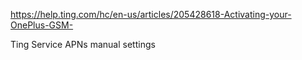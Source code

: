 https://help.ting.com/hc/en-us/articles/205428618-Activating-your-OnePlus-GSM-

Ting Service APNs manual settings
